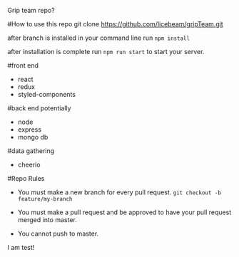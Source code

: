 Grip team repo?

#How to use this repo
git clone https://github.com/licebeam/gripTeam.git

after branch is installed
in your command line run ```npm install```

after installation is complete run ```npm run start``` to start your server.

#front end 
- react
- redux
- styled-components

#back end potentially
- node 
- express
- mongo db 

#data gathering
- cheerio

#Repo Rules
- You must make a new branch for every pull request.
  ```git checkout -b feature/my-branch```

- You must make a pull request and be approved to have your pull request merged into master. 

- You cannot push to master.

I am test!
